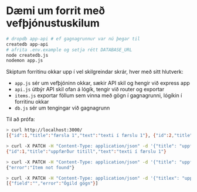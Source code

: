 # Dæmi um forrit með vefþjónustuskilum

```bash
# dropdb app-api # ef gagnagrunnur var nú þegar til
createdb app-api
# afrita .env.example og setja rétt DATABASE_URL
node createdb.js
nodemon app.js
```

Skiptum forritinu okkar upp í vel skilgreindar skrár, hver með sitt hlutverk:

- `app.js` sér um vefþjóninn okkar, sækir API skil og hengir við express app
- `api.js` útbýr API skil ofan á lógík, tengir við router og exportar
- `items.js` exportar föllum sem vinna með gögn í gagnagrunni, lógíkin í forritinu okkar
- `db.js` sér um tengingar við gagnagrunn

Til að prófa:

```bash
> curl http://localhost:3000/
[{"id":1,"title":"færsla 1","text":"texti í færslu 1"}, {"id":2,"title":"færsla 2","text":"texti í færslu 2"},{"id":3,"title":"færsla 3","text":"texti í færslu 3"},{"id":4,"title":"færsla 4","text":"texti í færslu 4"}]

> curl -X PATCH -H "Content-Type: application/json" -d '{"title": "uppfærður titill"}' http://localhost:3000/1
{"id":1,"title":"uppfærður titill","text":"texti í færslu 1"}

> curl -X PATCH -H "Content-Type: application/json" -d '{"title": "uppfærður titill"}' http://localhost:3000/10
{"error":"Item not found"}

> curl -X PATCH -H "Content-Type: application/json" -d '{"titlex": "uppfærður titill"}' http://localhost:3000/1
[{"field":"","error":"Ógild gögn"}]
```
